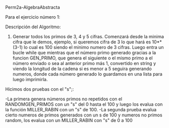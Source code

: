 Perm2a-AlgebraAbstracta

Para el ejercicio número 1:


Descripción del Algoritmo:
1) Generar todos los primos de 3, 4 y 5 cifras.
Comenzará desde la minima cifra que le demos, ejemplo, si queremos cifra de 3 lo que hará es 10**(3-1) lo cual es 100 siendo el minimo numero de 3 cifras.
Luego entra un bucle while que mientras que el número primo generado gracias a la funcion GEN_PRIMO, que genera el siguiente o el mismo primo a el número enviado o sea al anterior primo más 1, convertido en string y viendo la longitud de la cadena si es menor a 5 seguira generando numeros, donde cada número generado lo guardamos en una lista para luego imprimirla.


Hicimos dos pruebas con el "s";:

-La primera genera números primos no repetidos con el RANDOMGEN_PRIMOS con un "s" del 0 hasta el 100 y luego los evalua con la función MILLER_RABIN con un "s" de 100.
-La segunda prueba evalua cierto numeros de primos generados con un s de 100 y numeros no primos    random, los evalua con un MILLER_RABIN con "s" de 0 a 100
